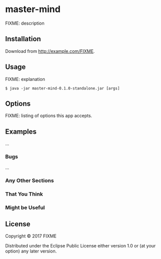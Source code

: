 # master-mind

FIXME: description

## Installation

Download from http://example.com/FIXME.

## Usage

FIXME: explanation

    $ java -jar master-mind-0.1.0-standalone.jar [args]

## Options

FIXME: listing of options this app accepts.

## Examples

...

### Bugs

...

### Any Other Sections
### That You Think
### Might be Useful

## License

Copyright © 2017 FIXME

Distributed under the Eclipse Public License either version 1.0 or (at
your option) any later version.
